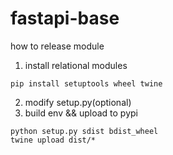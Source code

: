 # fastapi-base
how to release module
1. install relational modules
```
pip install setuptools wheel twine
```
2. modify setup.py(optional)
3. build env && upload to pypi
```
python setup.py sdist bdist_wheel
twine upload dist/*
```
